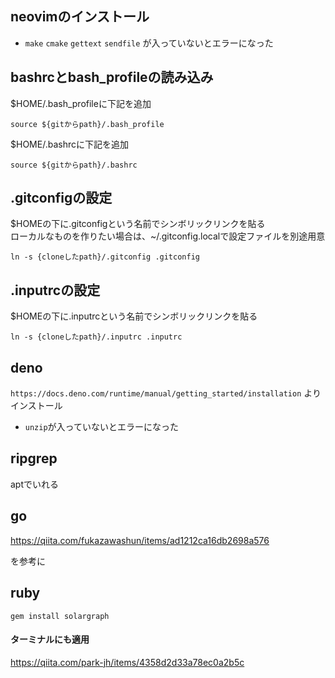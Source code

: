 ## neovimのインストール

- `make` `cmake` `gettext` `sendfile` が入っていないとエラーになった

## bashrcとbash_profileの読み込み

$HOME/.bash_profileに下記を追加
```shell
source ${gitからpath}/.bash_profile
```

$HOME/.bashrcに下記を追加
```shell
source ${gitからpath}/.bashrc
```

## .gitconfigの設定

$HOMEの下に.gitconfigという名前でシンボリックリンクを貼る  
ローカルなものを作りたい場合は、~/.gitconfig.localで設定ファイルを別途用意

```shell
ln -s {cloneしたpath}/.gitconfig .gitconfig
```

## .inputrcの設定

$HOMEの下に.inputrcという名前でシンボリックリンクを貼る  

```shell
ln -s {cloneしたpath}/.inputrc .inputrc
```

## deno

`https://docs.deno.com/runtime/manual/getting_started/installation` よりインストール

- `unzip`が入っていないとエラーになった

## ripgrep

aptでいれる

## go

https://qiita.com/fukazawashun/items/ad1212ca16db2698a576

を参考に

## ruby

```shell
gem install solargraph
```

#### ターミナルにも適用
https://qiita.com/park-jh/items/4358d2d33a78ec0a2b5c
